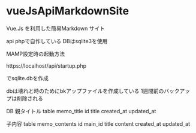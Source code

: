 # vueJsApiMarkdownSite

Vue.Js を利用した簡易Markdown サイト

api phpで自作している
DBはsqlite3を使用

MAMP設定時の起動方法

https://localhost/api/startup.php

でsqlite.dbを作成

dbは壊れと時のためにbkアップファイルを作成している
1週間前のバックアップは削除される


DB
親タイトル
table memo_title
  id
  title
  created_at
  updated_at

子内容
table memo_contents
  id
  main_id
  title
  content
  created_at
  updated_at

